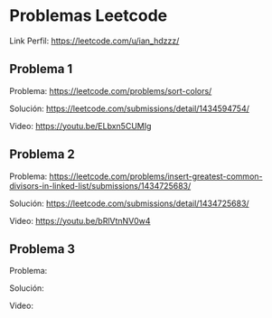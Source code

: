 # Problemas Leetcode
Link Perfil: https://leetcode.com/u/ian_hdzzz/

## Problema 1
Problema: https://leetcode.com/problems/sort-colors/ 
>
Solución: https://leetcode.com/submissions/detail/1434594754/
>
Video: https://youtu.be/ELbxn5CUMIg 

## Problema 2
Problema: https://leetcode.com/problems/insert-greatest-common-divisors-in-linked-list/submissions/1434725683/
> 
Solución: https://leetcode.com/submissions/detail/1434725683/ 
>
Video: https://youtu.be/bRlVtnNV0w4 

## Problema 3
Problema: 
>
Solución: 
>
Video: 


